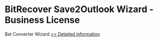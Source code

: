 # BitRecover Save2Outlook Wizard - Business License
Bat Converter Wizard
[>> Detailed information](https://secure.shareit.com/shareit/product.html?productid=300953485&affiliateid=200057808)